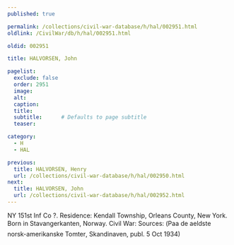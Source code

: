 ```yaml
---
published: true

permalink: /collections/civil-war-database/h/hal/002951.html
oldlink: /CivilWar/db/h/hal/002951.html

oldid: 002951

title: HALVORSEN, John

pagelist:
  exclude: false
  order: 2951
  image: 
  alt:
  caption:
  title:
  subtitle:      # Defaults to page subtitle
  teaser:

category: 
  - H 
  - HAL

previous:
  title: HALVORSEN, Henry
  url: /collections/civil-war-database/h/hal/002950.html  
next:
  title: HALVORSEN, John
  url: /collections/civil-war-database/h/hal/002952.html   
---
```

NY 151st Inf Co ?. Residence: Kendall Township, Orleans County, New York. Born in Stavangerkanten, Norway. Civil War: Sources: (&#147;Paa de aeldste norsk-amerikanske Tomter&#148;, Skandinaven, publ. 5 Oct 1934)